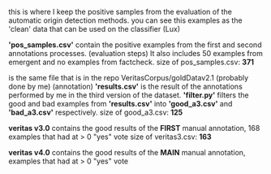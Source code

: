 this is where I keep the positive samples from the evaluation of the automatic origin detection methods.
you can see this examples as the 'clean' data that can be used on the classifier (Lux)

**'pos_samples.csv'** contain the positive examples from the first and second annotations processes. (evaluation steps)
It also includes 50 examples from emergent and no examples from factcheck.
size of pos_samples.csv: **371**

is the same file that is in the repo VeritasCorpus/goldDatav2.1 (probably done by me) (annotation)
**'results.csv'** is the result of the annotations performed by me in the third version of the dataset.
**'filter.py'** filters the good and bad examples from **'results.csv'** into **'good_a3.csv'** and **'bad_a3.csv'** respectively.
size of good_a3.csv: **125**

**veritas v3.0** contains the good results of the **FIRST** manual annotation, 168 examples that had at > 0  "yes" vote
size of veritas3.csv: **163**

**veritas v4.0** contains the good results of the **MAIN** manual annotation, examples that had at > 0  "yes" vote
